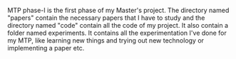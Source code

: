 MTP phase-I is the first phase of my Master's project. The directory named "papers" contain the necessary papers that I have to
study and the directory named "code" contain all the code of my project. It also contain a folder named experiments. It contains
all the experimentation I've done for my MTP, like learning new things and trying out new technology or implementing a paper etc.


